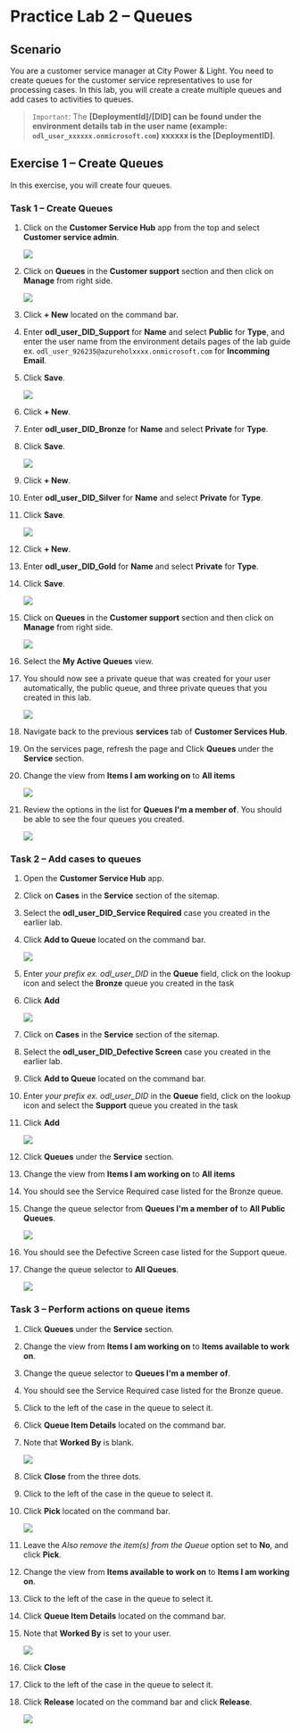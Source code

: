 # Practice Lab 2 – Queues

## Scenario

You are a customer service manager at City Power & Light. You need to create queues for the customer service representatives to use for processing cases. In this lab, you will create a create multiple queues and add cases to activities to queues.

> `Important`: The **[DeploymentId]/[DID] can be found under the environment details tab in the user name (example: `odl_user_xxxxxx.onmicrosoft.com`) **xxxxxx** is the [DeploymentID]**.

## Exercise 1 – Create Queues

In this exercise, you will create four queues.

### Task 1 – Create Queues

1.  Click on the **Customer Service Hub** app from the top and select **Customer service admin**.

    ![](../images/Customer-service-admin-1.png)

1. Click on **Queues** in the **Customer support** section and then click on **Manage** from right side.

    ![](../images/Customer-service-admin-2.png)

1.  Click **+ New** located on the command bar.

1.  Enter **odl_user_DID_Support** for **Name** and select **Public** for **Type**, and enter the user name from the environment details pages of the lab guide ex. `odl_user_926235@azureholxxxx.onmicrosoft.com`  for **Incomming Email**.

1.  Click **Save**.

    ![](../images/Customer-service-admin-3.png)

1.  Click **+ New**.

1.  Enter **odl_user_DID_Bronze** for **Name** and select **Private** for **Type**.

1.  Click **Save**.

     ![](../images/Customer-service-admin-4.png)

1. Click **+ New**.

1. Enter **odl_user_DID_Silver** for **Name** and select **Private** for **Type**.

1. Click **Save**.

    ![](../images/Customer-service-admin-5.png)

1. Click **+ New**.

1. Enter **odl_user_DID_Gold** for **Name** and select **Private** for **Type**.

1. Click **Save**.

    ![](../images/Customer-service-admin-6.png)

1. Click on **Queues** in the **Customer support** section and then click on **Manage** from right side.

    ![](../images/Customer-service-admin-2.png)

1. Select the **My Active Queues** view.

1. You should now see a private queue that was created for your user automatically, the public queue, and three private queues that you created in this lab.

    ![](../images/Customer-service-admin-7.png)

1. Navigate back to the previous **services** tab of **Customer Services Hub**.

1. On the services page, refresh the page and Click **Queues** under the **Service** section.

1. Change the view from **Items I am working on** to **All items**

    ![](../images/all-item.png)

1. Review the options in the list for **Queues I'm a member of**. You should be able to see the four queues you created.

    ![](../images/all-item-1.png)

### Task 2 – Add cases to queues

1.  Open the **Customer Service Hub** app.

1.  Click on **Cases** in the **Service** section of the sitemap.

1.  Select the **odl_user_DID_Service Required** case you created in the earlier lab.

1.  Click **Add to Queue** located on the command bar.

    ![](../images/add-1.png)

1.  Enter *your prefix ex. odl_user_DID* in the **Queue** field, click on the lookup icon and select the **Bronze** queue you created in the task

1.  Click **Add**

    ![](../images/add-2.png)

1.  Click on **Cases** in the **Service** section of the sitemap.

1.  Select the **odl_user_DID_Defective Screen** case you created in the earlier lab.

1.  Click **Add to Queue** located on the command bar.

1. Enter *your prefix ex. odl_user_DID* in the **Queue** field, click on the lookup icon and select the **Support** queue you created in the task

1. Click **Add**

    ![](../images/support-add-1.png)

1. Click **Queues** under the **Service** section.

1. Change the view from **Items I am working on** to **All items**

1. You should see the Service Required case listed for the Bronze queue.

1. Change the queue selector from **Queues I'm a member of** to **All Public Queues**.

    ![](../images/Customer-service-admin-8.png)

1. You should see the Defective Screen case listed for the Support queue.

1. Change the queue selector to **All Queues**.

    ![](../images/all-queues-1.png)

### Task 3 – Perform actions on queue items

1.  Click **Queues** under the **Service** section.

1.  Change the view from **Items I am working on** to **Items available to work on**.

1.  Change the queue selector to **Queues I'm a member of**.

1.  You should see the Service Required case listed for the Bronze queue.

1.  Click to the left of the case in the queue to select it.

1.  Click **Queue Item Details** located on the command bar.

1.  Note that **Worked By** is blank.

    ![](../images/details-1.png)

1.  Click **Close** from the three dots.

1.  Click to the left of the case in the queue to select it.

1. Click **Pick** located on the command bar.

    ![](../images/pick-1.png)

1. Leave the *Also remove the item(s) from the Queue* option set to **No**, and click **Pick**.

1. Change the view from **Items available to work on** to **Items I am working on**.

1. Click to the left of the case in the queue to select it.

1. Click **Queue Item Details** located on the command bar.

1. Note that **Worked By** is set to your user.

    ![](../images/worked-by-1.png)

1. Click **Close**

1. Click to the left of the case in the queue to select it.

1. Click **Release** located on the command bar and click **Release**.

    ![](../images/release-1.png)
